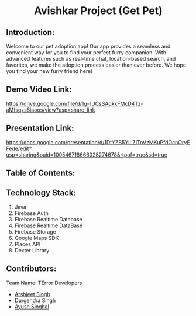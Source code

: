 <h1 align="center">Avishkar Project (Get Pet)</h1>
<p align="center">
</p>


## Introduction:
Welcome to our pet adoption app! Our app provides a seamless and convenient way for you to find your perfect furry companion. With advanced features such as real-time chat, location-based search, and favorites, we make the adoption process easier than ever before. We hope you find your new furry friend here!
## Demo Video Link:
  <a href="https://youtu.be/dQw4w9WgXcQ">https://drive.google.com/file/d/1g-1UCsSAqkkFMcD4Tz-aMfsqzs8iaoos/view?usp=share_link</a>
  
## Presentation Link:
  <a href="https://cutt.ly/Hack36_23_ppt">https://docs.google.com/presentation/d/1DtYZB5YlLZIToVzMKuPfdOcnOryEFede/edit?usp=sharing&ouid=100546718666028274678&rtpof=true&sd=true</a>
  
  
## Table of Contents:

## Technology Stack:
  1) Java
  2) Firebase Auth
  3) Firebase Realtime Database
  4) Firebase Realtime DataBase
  5) Firebase Storage
  6) Google Maps SDK
  7) Places API
  8) Dexter Library


## Contributors:

Team Name: TError Developers

* [Arshjeet Singh](https://github.com/Arshjeet2003)
* [Durgendra Singh](https://github.com/himcoder0)
* [Ayush Singhal](https://github.com/ayush8201)

